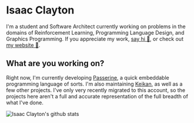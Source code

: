 # Isaac Clayton
I'm a student and  Software Architect currently working on problems in the domains of Reinforcement Learning, Programming Language Design, and Graphics Programming. If you appreciate my work, [say hi 👋](mailto:hello@slightknack.dev), or check out [my website 🔗](https://www.slightknack.dev/home).

## What are you working on?
Right now, I'm currently developing [Passerine](https://github.com/vrtbl/passerine), a quick embeddable programming language of sorts. I'm also maintaining [Keikan](https://github.com/slightknack/keikan), as well as a few other projects. I've only very recently migrated to this account, so the projects here aren't a full and accurate representation of the full breadth of what I've done.

![Isaac Clayton's github stats](https://github-readme-stats.vercel.app/api?username=slightknack&show_icons=true&title_color=5ed6fe&icon_color=fa7fac&text_color=c7c7c7&bg_color=161616&hide=stars,issues,prs&hide_border=true&hide_rank=true&include-all-commits=true&custom_title=𝚀𝚞𝚊𝚕𝚒𝚝𝚢%20𝙲𝚘𝚖𝚖𝚒𝚝𝚜%20so%20far%20this%20year:
)
